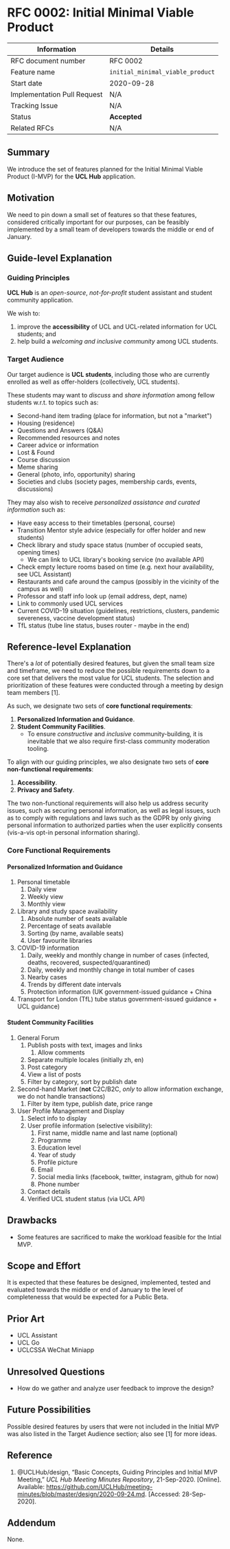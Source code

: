 # RFC 0002: Initial Minimal Viable Product

| Information                 | Details                          |
|-----------------------------|----------------------------------|
| RFC document number         | RFC 0002                         |
| Feature name                | `initial_minimal_viable_product` |
| Start date                  | 2020-09-28                       |
| Implementation Pull Request | N/A                              |
| Tracking Issue              | N/A                              |
| Status                      | **Accepted**                     |
| Related RFCs                | N/A                              |

## Summary

We introduce the set of features planned for the Initial Minimal Viable Product
(I-MVP) for the **UCL Hub** application.

## Motivation

We need to pin down a small set of features so that these features, considered
critically important for our purposes, can be feasibly implemented by a small
team of developers towards the middle or end of January.

## Guide-level Explanation

### Guiding Principles

**UCL Hub** is an *open-source*, *not-for-profit* student assistant and student
community application.

We wish to:

1. improve the **accessibility** of UCL and UCL-related information for UCL
   students; and
2. help build a *welcoming and inclusive community* among UCL students.

### Target Audience

Our target audience is **UCL students**, including those who are currently
enrolled as well as offer-holders (collectively, UCL students).

These students may want to *discuss* and *share information* among fellow
students w.r.t. to topics such as:

- Second-hand item trading (place for information, but not a "market")
- Housing (residence)
- Questions and Answers (Q&A)
- Recommended resources and notes
- Career advice or information
- Lost & Found
- Course discussion
- Meme sharing
- General (photo, info, opportunity) sharing
- Societies and clubs (society pages, membership cards, events, discussions)

They may also wish to receive *personalized assistance and curated information*
such as:

- Have easy access to their timetables (personal, course)
- Transition Mentor style advice (especially for offer holder and new students)
- Check library and study space status (number of occupied seats, opening
  times)
   - We can link to UCL library's booking service (no available API)
- Check empty lecture rooms based on time (e.g. next hour availability, see
  UCL Assistant)
- Restaurants and cafe around the campus (possibly in the vicinity of the
  campus as well)
- Professor and staff info look up (email address, dept, name)
- Link to commonly used UCL services
- Current COVID-19 situation (guidelines, restrictions, clusters, pandemic
  severeness, vaccine development status)
- TfL status (tube line status, buses router - maybe in the end)

## Reference-level Explanation

There's a *lot* of potentially desired features, but given the small team size
and timeframe, we need to reduce the possible requirements down to a core set
that delivers the most value for UCL students. The selection and prioritization
of these features were conducted through a meeting by design team members
[1].

As such, we designate two sets of **core functional requirements**:

1. **Personalized Information and Guidance**.
2. **Student Community Facilities**.
   - To ensure *constructive* and *inclusive* community-building, it is
     inevitable that we also require first-class community moderation tooling.

To align with our guiding principles, we also designate two sets of
**core non-functional requirements**:

1. **Accessibility**.
2. **Privacy and Safety**.

The two non-functional requirements will also help us address security issues,
such as securing personal information, as well as legal issues, such as to
comply with regulations and laws such as the GDPR by only giving personal
information to authorized parties when the user explicitly consents
(vis-a-vis opt-in personal information sharing).

### Core Functional Requirements

#### Personalized Information and Guidance

1. Personal timetable
    1. Daily view
    2. Weekly view
    3. Monthly view
2. Library and study space availability
    1. Absolute number of seats available
    2. Percentage of seats available
    3. Sorting (by name, available seats)
    4. User favourite libraries
3. COVID-19 information
    1. Daily, weekly and monthly change in number of cases (infected, deaths,
       recovered, suspected/quarantined)
    2. Daily, weekly and monthly change in total number of cases
    3. Nearby cases
    4. Trends by different date intervals
    5. Protection information (UK government-issued guidance + China
4. Transport for London (TfL) tube status
       government-issued guidance + UCL guidance)

#### Student Community Facilities

1. General Forum
    1. Publish posts with text, images and links
        1. Allow comments
    2. Separate multiple locales (initially zh, en)
    3. Post category
    4. View a list of posts
    5. Filter by category, sort by publish date
2. Second-hand Market (**not** C2C/B2C, *only* to allow information exchange,
   we do not handle transactions)
    1. Filter by item type, publish date, price range
3. User Profile Management and Display
    1. Select info to display
    2. User profile information (selective visibility):
        1. First name, middle name and last name (optional)
        2. Programme
        3. Education level
        4. Year of study
        5. Profile picture
        6. Email
        7. Social media links (facebook, twitter, instagram, github for now)
        8. Phone number
    3. Contact details
    4. Verified UCL student status (via UCL API)

## Drawbacks

- Some features are sacrificed to make the workload feasible for the Intial
  MVP.

## Scope and Effort

It is expected that these features be designed, implemented, tested and
evaluated towards the middle or end of January to the level of completenesss
that would be expected for a Public Beta.

## Prior Art

- UCL Assistant
- UCL Go
- UCLCSSA WeChat Miniapp

## Unresolved Questions

- How do we gather and analyze user feedback to improve the design?

## Future Possibilities

Possible desired features by users that were not included in the Initial
MVP was also listed in the Target Audience section; also see [1] for more
ideas.

## Reference

1. @UCLHub/design, “Basic Concepts, Guiding Principles and Initial MVP
   Meeting,” *UCL Hub Meeting Minutes Repository*, 21-Sep-2020. [Online].
   Available:
   <https://github.com/UCLHub/meeting-minutes/blob/master/design/2020-09-24.md>.
   [Accessed: 28-Sep-2020].

## Addendum

None.
